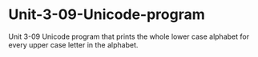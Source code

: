 # Unit-3-09-Unicode-program
Unit 3-09 Unicode program that prints the whole lower case alphabet for every upper case letter in the alphabet.
